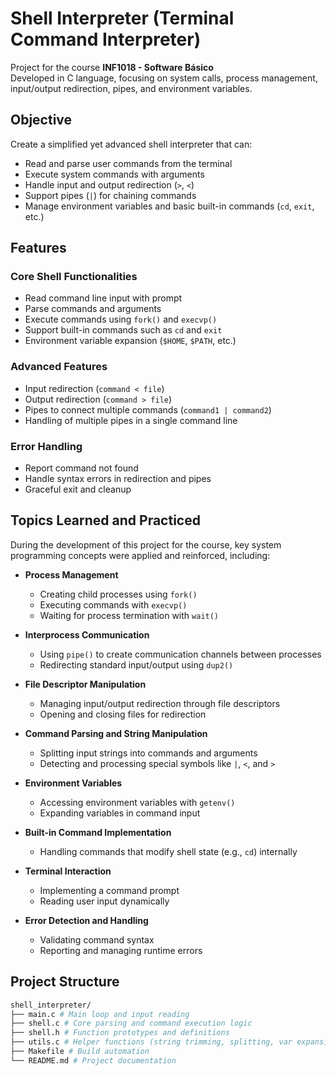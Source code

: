 # Shell Interpreter (Terminal Command Interpreter)

Project for the course **INF1018 - Software Básico**  
Developed in C language, focusing on system calls, process management, input/output redirection, pipes, and environment variables.

## Objective

Create a simplified yet advanced shell interpreter that can:

- Read and parse user commands from the terminal
- Execute system commands with arguments
- Handle input and output redirection (`>`, `<`)
- Support pipes (`|`) for chaining commands
- Manage environment variables and basic built-in commands (`cd`, `exit`, etc.)

## Features

### Core Shell Functionalities
- Read command line input with prompt  
- Parse commands and arguments  
- Execute commands using `fork()` and `execvp()`  
- Support built-in commands such as `cd` and `exit`  
- Environment variable expansion (`$HOME`, `$PATH`, etc.)  

### Advanced Features
- Input redirection (`command < file`)  
- Output redirection (`command > file`)  
- Pipes to connect multiple commands (`command1 | command2`)  
- Handling of multiple pipes in a single command line  

### Error Handling
- Report command not found  
- Handle syntax errors in redirection and pipes  
- Graceful exit and cleanup  

## Topics Learned and Practiced

During the development of this project for the course, key system programming concepts were applied and reinforced, including:

- **Process Management**  
  - Creating child processes using `fork()`  
  - Executing commands with `execvp()`  
  - Waiting for process termination with `wait()`  

- **Interprocess Communication**  
  - Using `pipe()` to create communication channels between processes  
  - Redirecting standard input/output using `dup2()`  

- **File Descriptor Manipulation**  
  - Managing input/output redirection through file descriptors  
  - Opening and closing files for redirection  

- **Command Parsing and String Manipulation**  
  - Splitting input strings into commands and arguments  
  - Detecting and processing special symbols like `|`, `<`, and `>`  

- **Environment Variables**  
  - Accessing environment variables with `getenv()`  
  - Expanding variables in command input  

- **Built-in Command Implementation**  
  - Handling commands that modify shell state (e.g., `cd`) internally  

- **Terminal Interaction**  
  - Implementing a command prompt  
  - Reading user input dynamically  

- **Error Detection and Handling**  
  - Validating command syntax  
  - Reporting and managing runtime errors  

## Project Structure
``` bash
shell_interpreter/
├── main.c # Main loop and input reading
├── shell.c # Core parsing and command execution logic
├── shell.h # Function prototypes and definitions
├── utils.c # Helper functions (string trimming, splitting, var expansion)
├── Makefile # Build automation
└── README.md # Project documentation
```